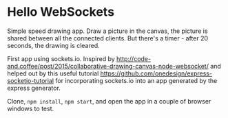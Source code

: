 # Hello WebSockets

Simple speed drawing app. Draw a picture in the canvas, the picture is shared between all the connected clients. But there's a timer - after 20 seconds, the drawing is cleared.

First app using sockets.io. Inspired by <a href="http://code-and.coffee/post/2015/collaborative-drawing-canvas-node-websocket/">http://code-and.coffee/post/2015/collaborative-drawing-canvas-node-websocket/</a> and helped out by this useful tutorial <a href="">https://github.com/onedesign/express-socketio-tutorial</a> for incorporating sockets.io into an app generated by the express generator.

Clone, `npm install`, `npm start`, and open the app in a couple of browser windows to test.
